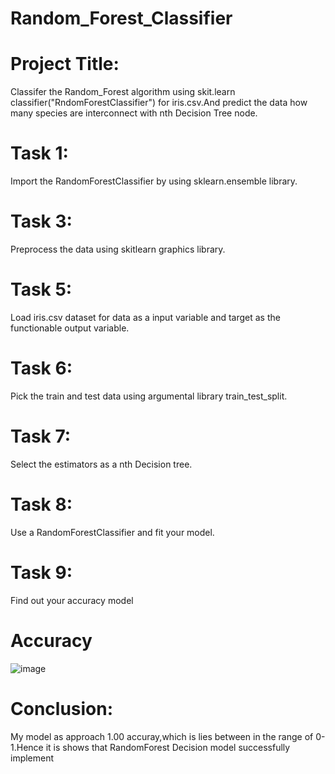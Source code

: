 # Random_Forest_Classifier

# Project Title:
Classifer the Random_Forest algorithm using skit.learn classifier("RndomForestClassifier") for iris.csv.And predict the data how many species are interconnect with nth Decision Tree node.

# Task 1:
Import the RandomForestClassifier by using sklearn.ensemble library.
# Task 3:
Preprocess the data using skitlearn graphics library.
# Task 5:
Load iris.csv dataset for data as a input variable and target as the functionable output variable.
# Task 6:
Pick the train and test data using argumental library train_test_split.
# Task 7:
Select the estimators as a nth Decision tree.
# Task 8:
Use a RandomForestClassifier and fit your model.
# Task 9:
Find out your accuracy model

# Accuracy
![image](https://github.com/keerthigoud163/Random_Forest_Classifier/assets/143246784/5967fc71-7ddd-4b0c-9420-b836a73fa7f8)

# Conclusion:
My model as approach 1.00 accuray,which is lies between in the range of 0-1.Hence it is shows that RandomForest Decision model successfully implement
